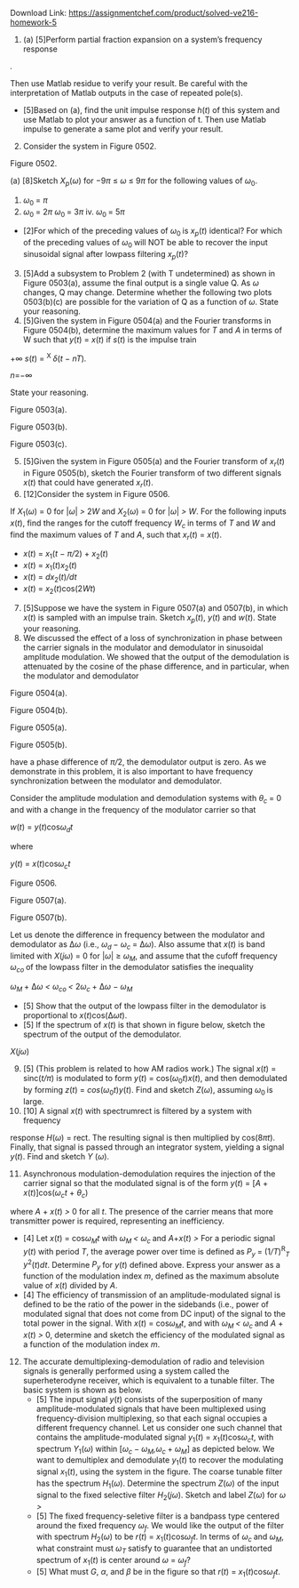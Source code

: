 Download Link: https://assignmentchef.com/product/solved-ve216-homework-5
<br>
<ol>

 <li>(a) [5]Perform partial fraction expansion on a system’s frequency response</li>

</ol>

<em>.</em>

Then use Matlab residue to verify your result. Be careful with the interpretation of Matlab outputs in the case of repeated pole(s).

<ul>

 <li>[5]Based on (a), find the unit impulse response <em>h</em>(<em>t</em>) of this system and use Matlab to plot your answer as a function of t. Then use Matlab impulse to generate a same plot and verify your result.</li>

</ul>

<ol start="2">

 <li>Consider the system in Figure 0502.</li>

</ol>

Figure 0502.

(a) [8]Sketch <em>X<sub>p</sub></em>(<em>ω</em>) for −9<em>π </em>≤ <em>ω </em>≤ 9<em>π </em>for the following values of <em>ω</em><sub>0</sub>.

<ol>

 <li><em>ω</em><sub>0 </sub>= <em>π</em></li>

 <li><em>ω</em><sub>0 </sub>= 2<em>π </em> <em>ω</em><sub>0 </sub>= 3<em>π </em>iv. <em>ω</em><sub>0 </sub>= 5<em>π</em></li>

</ol>

<ul>

 <li>[2]For which of the preceding values of <em>ω</em><sub>0 </sub>is <em>x<sub>p</sub></em>(<em>t</em>) identical? For which of the preceding values of <em>ω</em><sub>0 </sub>will NOT be able to recover the input sinusoidal signal after lowpass filtering <em>x<sub>p</sub></em>(<em>t</em>)?</li>

</ul>

<ol start="3">

 <li>[5]Add a subsystem to Problem 2 (with T undetermined) as shown in Figure 0503(a), assume the final output is a single value Q. As <em>ω </em>changes, Q may change. Determine whether the following two plots 0503(b)(c) are possible for the variation of Q as a function of <em>ω</em>. State your reasoning.</li>

 <li>[5]Given the system in Figure 0504(a) and the Fourier transforms in Figure 0504(b), determine the maximum values for <em>T </em>and <em>A </em>in terms of W such that <em>y</em>(<em>t</em>) = <em>x</em>(<em>t</em>) if <em>s</em>(<em>t</em>) is the impulse train</li>

</ol>

+∞ <em>s</em>(<em>t</em>) = <sup>X </sup><em>δ</em>(<em>t </em>− <em>nT</em>)<em>.</em>

<em>n</em>=−∞

State your reasoning.

Figure 0503(a).

Figure 0503(b).

Figure 0503(c).

<ol start="5">

 <li>[5]Given the system in Figure 0505(a) and the Fourier transform of <em>x<sub>r</sub></em>(<em>t</em>) in Figure 0505(b), sketch the Fourier transform of two different signals <em>x</em>(<em>t</em>) that could have generated <em>x<sub>r</sub></em>(<em>t</em>).</li>

 <li>[12]Consider the system in Figure 0506.</li>

</ol>

If <em>X</em><sub>1</sub>(<em>ω</em>) = 0 for |<em>ω</em>| <em>&gt; </em>2<em>W </em>and <em>X</em><sub>2</sub>(<em>ω</em>) = 0 for |<em>ω</em>| <em>&gt; W</em>. For the following inputs <em>x</em>(<em>t</em>), find the ranges for the cutoff frequency <em>W<sub>c </sub></em>in terms of <em>T </em>and <em>W </em>and find the maximum values of <em>T </em>and <em>A</em>, such that <em>x<sub>r</sub></em>(<em>t</em>) = <em>x</em>(<em>t</em>).

<ul>

 <li><em>x</em>(<em>t</em>) = <em>x</em><sub>1</sub>(<em>t </em>− <em>π/</em>2) + <em>x</em><sub>2</sub>(<em>t</em>)</li>

 <li><em>x</em>(<em>t</em>) = <em>x</em><sub>1</sub>(<em>t</em>)<em>x</em><sub>2</sub>(<em>t</em>)</li>

 <li><em>x</em>(<em>t</em>) = <em>dx</em><sub>2</sub>(<em>t</em>)<em>/dt</em></li>

 <li><em>x</em>(<em>t</em>) = <em>x</em><sub>2</sub>(<em>t</em>)cos(2<em>Wt</em>)</li>

</ul>

<ol start="7">

 <li>[5]Suppose we have the system in Figure 0507(a) and 0507(b), in which <em>x</em>(<em>t</em>) is sampled with an impulse train. Sketch <em>x<sub>p</sub></em>(<em>t</em>), <em>y</em>(<em>t</em>) and <em>w</em>(<em>t</em>). State your reasoning.</li>

 <li>We discussed the effect of a loss of synchronization in phase between the carrier signals in the modulator and demodulator in sinusoidal amplitude modulation. We showed that the output of the demodulation is attenuated by the cosine of the phase difference, and in particular, when the modulator and demodulator</li>

</ol>

Figure 0504(a).

Figure 0504(b).

Figure 0505(a).

Figure 0505(b).

have a phase difference of <em>π/</em>2, the demodulator output is zero. As we demonstrate in this problem, it is also important to have frequency synchronization between the modulator and demodulator.

Consider the amplitude modulation and demodulation systems with <em>θ<sub>c </sub></em>= 0 and with a change in the frequency of the modulator carrier so that

<em>w</em>(<em>t</em>) = <em>y</em>(<em>t</em>)cos<em>ω<sub>d</sub>t</em>

where

<em>y</em>(<em>t</em>) = <em>x</em>(<em>t</em>)cos<em>ω<sub>c</sub>t</em>

Figure 0506.

Figure 0507(a).

Figure 0507(b).

Let us denote the difference in frequency between the modulator and demodulator as ∆<em>ω </em>(i.e., <em>ω<sub>d </sub></em>− <em>ω<sub>c </sub></em>= ∆<em>ω</em>). Also assume that <em>x</em>(<em>t</em>) is band limited with <em>X</em>(<em>jω</em>) = 0 for |<em>ω</em>| ≥ <em>ω<sub>M</sub></em>, and assume that the cufoff frequency <em>ω<sub>co </sub></em>of the lowpass filter in the demodulator satisfies the inequality

<em>ω<sub>M </sub></em>+ ∆<em>ω &lt; ω<sub>co </sub>&lt; </em>2<em>ω<sub>c </sub></em>+ ∆<em>ω </em>− <em>ω<sub>M</sub></em>

<ul>

 <li>[5] Show that the output of the lowpass filter in the demodulator is proportional to <em>x</em>(<em>t</em>)cos(∆<em>ωt</em>).</li>

 <li>[5] If the spectrum of <em>x</em>(<em>t</em>) is that shown in figure below, sketch the spectrum of the output of the demodulator.</li>

</ul>

<em>X</em>(<em>jω</em>)

<ol start="9">

 <li>[5] (This problem is related to how AM radios work.) The signal <em>x</em>(<em>t</em>) = sinc(<em>t/π</em>) is modulated to form <em>y</em>(<em>t</em>) = cos(<em>ω</em><sub>0</sub><em>t</em>)<em>x</em>(<em>t</em>), and then demodulated by forming <em>z</em>(<em>t</em>) = <em>cos</em>(<em>ω</em><sub>0</sub><em>t</em>)<em>y</em>(<em>t</em>). Find and sketch <em>Z</em>(<em>ω</em>), assuming <em>ω</em><sub>0 </sub>is large.</li>

 <li>[10] A signal <em>x</em>(<em>t</em>) with spectrumrect is filtered by a system with frequency</li>

</ol>

response <em>H</em>(<em>ω</em>) = rect. The resulting signal is then multiplied by cos(8<em>πt</em>). Finally, that signal is passed through an integrator system, yielding a signal <em>y</em>(<em>t</em>). Find and sketch <em>Y </em>(<em>ω</em>).

<ol start="11">

 <li>Asynchronous modulation-demodulation requires the injection of the carrier signal so that the modulated signal is of the form <em>y</em>(<em>t</em>) = [<em>A </em>+ <em>x</em>(<em>t</em>)]cos(<em>ω<sub>c</sub>t </em>+ <em>θ<sub>c</sub></em>)</li>

</ol>

where <em>A </em>+ <em>x</em>(<em>t</em>) <em>&gt; </em>0 for all <em>t</em>. The presence of the carrier means that more transmitter power is required, representing an inefficiency.

<ul>

 <li>[4] Let <em>x</em>(<em>t</em>) = cos<em>ω<sub>M</sub>t </em>with <em>ω<sub>M </sub>&lt; ω<sub>c </sub></em>and <em>A</em>+<em>x</em>(<em>t</em>) <em>&gt; </em> For a periodic signal <em>y</em>(<em>t</em>) with period <em>T</em>, the average power over time is defined as <em>P<sub>y </sub></em>= (1<em>/T</em>)<sup>R</sup><em><sub>T </sub>y</em><sup>2</sup>(<em>t</em>)<em>dt</em>. Determine <em>P<sub>y </sub></em>for <em>y</em>(<em>t</em>) defined above. Express your answer as a function of the modulation index <em>m</em>, defined as the maximum absolute value of <em>x</em>(<em>t</em>) divided by <em>A</em>.</li>

 <li>[4] The efficiency of transmission of an amplitude-modulated signal is defined to be the ratio of the power in the sidebands (i.e., power of modulated signal that does not come from DC input) of the signal to the total power in the signal. With <em>x</em>(<em>t</em>) = cos<em>ω<sub>M</sub>t</em>, and with <em>ω<sub>M </sub>&lt; ω<sub>c </sub></em>and <em>A </em>+ <em>x</em>(<em>t</em>) <em>&gt; </em>0, determine and sketch the efficiency of the modulated signal as a function of the modulation index <em>m</em>.</li>

</ul>

<ol start="12">

 <li>The accurate demultiplexing-demodulation of radio and television signals is generally performed using a system called the superheterodyne receiver, which is equivalent to a tunable filter. The basic system is shown as below.

  <ul>

   <li>[5] The input signal <em>y</em>(<em>t</em>) consists of the superposition of many amplitude-modulated signals that have been multiplexed using frequency-division multiplexing, so that each signal occupies a different frequency channel. Let us consider one such channel that contains the amplitude-modulated signal <em>y</em><sub>1</sub>(<em>t</em>) = <em>x</em><sub>1</sub>(<em>t</em>)cos<em>ω<sub>c</sub>t</em>, with spectrum <em>Y</em><sub>1</sub>(<em>ω</em>) within [<em>ω<sub>c </sub></em>− <em>ω<sub>M</sub>,ω<sub>c </sub></em>+ <em>ω<sub>M</sub></em>] as depicted below. We want to demultiplex and demodulate <em>y</em><sub>1</sub>(<em>t</em>) to recover the modulating signal <em>x</em><sub>1</sub>(<em>t</em>), using the system in the figure. The coarse tunable filter has the spectrum <em>H</em><sub>1</sub>(<em>ω</em>). Determine the spectrum <em>Z</em>(<em>ω</em>) of the input signal to the fixed selective filter <em>H</em><sub>2</sub>(<em>jω</em>). Sketch and label <em>Z</em>(<em>ω</em>) for <em>ω &gt; </em></li>

   <li>[5] The fixed frequency-seletive filter is a bandpass type centered around the fixed frequency <em>ω<sub>f</sub></em>. We would like the output of the filter with spectrum <em>H</em><sub>2</sub>(<em>ω</em>) to be <em>r</em>(<em>t</em>) = <em>x</em><sub>1</sub>(<em>t</em>)cos<em>ω<sub>f</sub>t</em>. In terms of <em>ω<sub>c </sub></em>and <em>ω<sub>M</sub></em>, what constraint must <em>ω<sub>T </sub></em>satisfy to guarantee that an undistorted spectrum of <em>x</em><sub>1</sub>(<em>t</em>) is center around <em>ω </em>= <em>ω<sub>f</sub></em>?</li>

   <li>[5] What must <em>G</em>, <em>α</em>, and <em>β </em>be in the figure so that <em>r</em>(<em>t</em>) = <em>x</em><sub>1</sub>(<em>t</em>)cos<em>ω<sub>f</sub>t</em>.</li>

  </ul></li>

</ol>